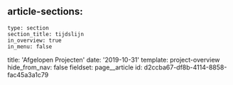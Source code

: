 article-sections:
  -
    type: section
    section_title: tijdslijn
    in_overview: true
    in_menu: false
title: 'Afgelopen Projecten'
date: '2019-10-31'
template: project-overview
hide_from_nav: false
fieldset: page__article
id: d2ccba67-df8b-4114-8858-fac45a3a1c79
